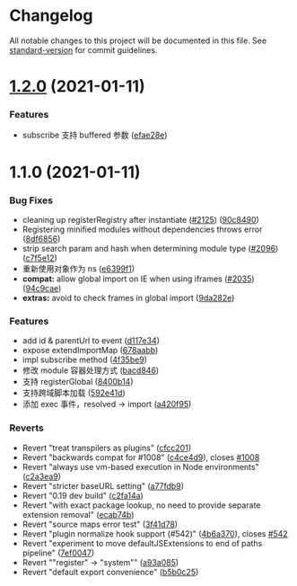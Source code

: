 # Changelog

All notable changes to this project will be documented in this file. See [standard-version](https://github.com/conventional-changelog/standard-version) for commit guidelines.

# [1.2.0](https://github.com/systemjs/systemjs/compare/fork1.1.0...fork1.2.0) (2021-01-11)


### Features

* subscribe 支持 buffered 参数 ([efae28e](https://github.com/systemjs/systemjs/commit/efae28ee56db64b763f52462a58b5041d9a22e00))



# 1.1.0 (2021-01-11)


### Bug Fixes

* cleaning up registerRegistry after instantiate ([#2125](https://github.com/systemjs/systemjs/issues/2125)) ([90c8490](https://github.com/systemjs/systemjs/commit/90c8490f3642cef6500faf6b016071d8152e1670))
* Registering minified modules without dependencies throws error ([8df6856](https://github.com/systemjs/systemjs/commit/8df68568e37971336931ecb6dda00a9935098362))
* strip search param and hash when determining module type ([#2096](https://github.com/systemjs/systemjs/issues/2096)) ([c7f5e12](https://github.com/systemjs/systemjs/commit/c7f5e1273c91278f883eae136b65c792fa9673f3))
* 重新使用对象作为 ns ([e6399f1](https://github.com/systemjs/systemjs/commit/e6399f1428adc170f6e826d1b33893f3024aef86))
* **compat:** allow global import on IE when using iframes ([#2035](https://github.com/systemjs/systemjs/issues/2035)) ([94c9cae](https://github.com/systemjs/systemjs/commit/94c9cae09569cd373b85984270796f14fbeacdf7))
* **extras:** avoid to check frames in global import ([9da282e](https://github.com/systemjs/systemjs/commit/9da282eb6dfff5f75384d3f81fd402c66fdf6ff3))


### Features

* add id & parentUrl to event ([d117e34](https://github.com/systemjs/systemjs/commit/d117e3486ab9cf6d9172b21ea3942c6588162eb5))
* expose extendImportMap ([678aabb](https://github.com/systemjs/systemjs/commit/678aabb96dd29c1fb607b9c5004b8f9ce345586f))
* impl subscribe method ([4f35be9](https://github.com/systemjs/systemjs/commit/4f35be9a2e702aef586e3d76866e314f4944e5aa))
* 修改 module 容器处理方式 ([bacd846](https://github.com/systemjs/systemjs/commit/bacd84624ed5044745ecd834e13719b3163af172))
* 支持 registerGlobal ([8400b14](https://github.com/systemjs/systemjs/commit/8400b14a77d6a7e051b4a281a73b5f49520fc88b))
* 支持跨域脚本加载 ([592e41d](https://github.com/systemjs/systemjs/commit/592e41d922f10ba03f286b3c4d887fdb4fef201b))
* 添加 exec 事件，resolved -> import ([a420f95](https://github.com/systemjs/systemjs/commit/a420f955a5382d3687377a3321e71e87d3c0b0a2))


### Reverts

* Revert "treat transpilers as plugins" ([cfcc201](https://github.com/systemjs/systemjs/commit/cfcc20154c409bbd94f2d94633220c1e1d366f81))
* Revert "backwards compat for #1008" ([c4ce4d9](https://github.com/systemjs/systemjs/commit/c4ce4d91ae519491ce161290a1f8c12984e22e8d)), closes [#1008](https://github.com/systemjs/systemjs/issues/1008)
* Revert "always use vm-based execution in Node environments" ([c2a3ea9](https://github.com/systemjs/systemjs/commit/c2a3ea9efbaed4a12d2bbceee5bc00396ce8d08c))
* Revert "stricter baseURL setting" ([a77fdb9](https://github.com/systemjs/systemjs/commit/a77fdb9c1cc3b2954ccd9f5b59ada8d6ba63dd3e))
* Revert "0.19 dev build" ([c2fa14a](https://github.com/systemjs/systemjs/commit/c2fa14a5bbcbf0f6c68bd5226b72d73da2e4d118))
* Revert "with exact package lookup, no need to provide separate extension removal" ([ecab74b](https://github.com/systemjs/systemjs/commit/ecab74be333c72019c6a70e9dd43e01c29f75c4d))
* Revert "source maps error test" ([3f41d78](https://github.com/systemjs/systemjs/commit/3f41d784528a32e346467f1cb7fefb91fa2fc32d))
* Revert "plugin normalize hook support (#542)" ([4b6a370](https://github.com/systemjs/systemjs/commit/4b6a3700d47d548581c0ad1ca9989fd20dfcada8)), closes [#542](https://github.com/systemjs/systemjs/issues/542)
* Revert "experiment to move defaultJSExtensions to end of paths pipeline" ([7ef0047](https://github.com/systemjs/systemjs/commit/7ef0047726bde83cb9ab386c77a10d32afdd4a36))
* Revert ""register" -> "system"" ([a93a085](https://github.com/systemjs/systemjs/commit/a93a085d478dcea682916a09fa9f2977ff146301))
* Revert "default export convenience" ([b5b0c25](https://github.com/systemjs/systemjs/commit/b5b0c25bdc8916b14879f93fa188c520c7e904bb))
